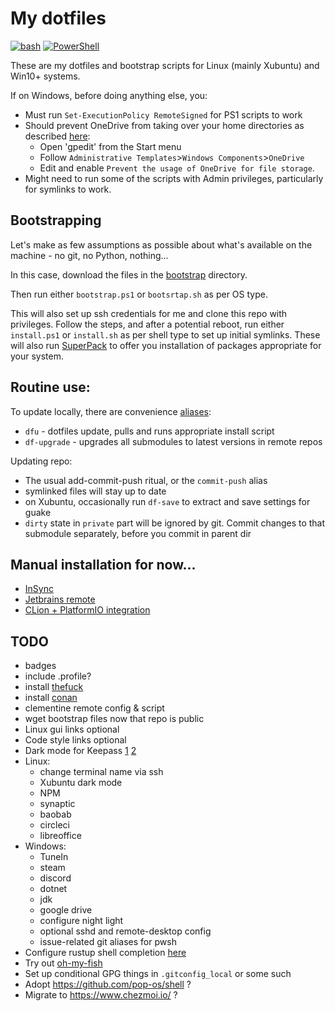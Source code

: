 # My dotfiles

[![bash](https://img.shields.io/badge/GNU-Bash-4eaa25?logo=gnubash)](https://github.com/PowerShell/PowerShell)
[![PowerShell](https://img.shields.io/badge/PowerShell-7-26405f?logo=powershell)](https://github.com/PowerShell/PowerShell)

These are my dotfiles and bootstrap scripts for Linux (mainly Xubuntu) and Win10+ systems.

If on Windows, before doing anything else, you:
* Must run `Set-ExecutionPolicy RemoteSigned` for PS1 scripts to work
* Should prevent OneDrive from taking over your home directories as described [here](https://answers.microsoft.com/en-us/windows/forum/all/taking-back-control-of-your-folders-from-onedrive/7b7ad05e-8b05-4bcd-9772-9e4eee880346):
  * Open 'gpedit' from the Start menu
  * Follow `Administrative Templates`>`Windows Components`>`OneDrive`
  * Edit and enable `Prevent the usage of OneDrive for file storage`.
* Might need to run some of the scripts with Admin privileges, particularly for symlinks to work.

## Bootstrapping

Let's make as few assumptions as possible about what's available on the machine - no git, no Python, nothing...

In this case, download the files in the [bootstrap](bootstrap) directory.

Then run either `bootstrap.ps1` or `bootsrtap.sh` as per OS type.

This will also set up ssh credentials for me and clone this repo with privileges. Follow the steps, and after a potential reboot, run either `install.ps1` or `install.sh` as per shell type to set up initial symlinks. These will also run [SuperPack](https://github.com/martukas/superpack) to offer you installation of packages appropriate for your system.

## Routine use:

To update locally, there are convenience [aliases](common/shell/aliases.sh):
* `dfu` - dotfiles update, pulls and runs appropriate install script
* `df-upgrade` - upgrades all submodules to latest versions in remote repos

Updating repo:
* The usual add-commit-push ritual, or the `commit-push` alias
* symlinked files will stay up to date
* on Xubuntu, occasionally run `df-save` to extract and save settings for guake
* `dirty` state in `private` part will be ignored by git. Commit changes to that submodule separately, before you commit in parent dir

## Manual installation for now...

* [InSync](https://www.insynchq.com/downloads/linux)
* [Jetbrains remote](https://www.jetbrains.com/help/idea/remote-development-overview.html)
* [CLion + PlatformIO integration](https://docs.platformio.org/en/latest/integration/ide/clion.html)

## TODO

* badges
* include .profile?
* install [thefuck](https://github.com/nvbn/thefuck)
* install [conan](https://docs.conan.io/2/installation.html)
* clementine remote config & script
* wget bootstrap files now that repo is public
* Linux gui links optional
* Code style links optional
* Dark mode for Keepass [1](https://github.com/xatupal/KeeTheme) [2](https://github.com/BradyThe/DarkenKP)
* Linux:
  * change terminal name via ssh
  * Xubuntu dark mode
  * NPM
  * synaptic
  * baobab
  * circleci
  * libreoffice
* Windows:
  * TuneIn
  * steam
  * discord
  * dotnet
  * jdk
  * google drive
  * configure night light
  * optional sshd and remote-desktop config
  * issue-related git aliases for pwsh
* Configure rustup shell completion [here](https://rust-lang.github.io/rustup/installation/index.html)
* Try out [oh-my-fish](https://github.com/oh-my-fish/oh-my-fish)
* Set up conditional GPG things in `.gitconfig_local` or some such
* Adopt https://github.com/pop-os/shell ?
* Migrate to https://www.chezmoi.io/ ?
